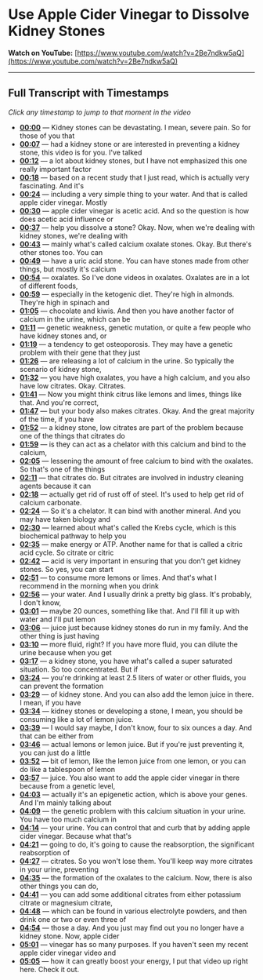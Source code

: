 # Use Apple Cider Vinegar to Dissolve Kidney Stones

**Watch on YouTube:** [https://www.youtube.com/watch?v=2Be7ndkw5aQ](https://www.youtube.com/watch?v=2Be7ndkw5aQ)

---

## Full Transcript with Timestamps

*Click any timestamp to jump to that moment in the video*

- **[00:00](https://www.youtube.com/watch?v=2Be7ndkw5aQ&t=0s)** — Kidney stones can be devastating. I mean, severe pain. So for those of you that
- **[00:07](https://www.youtube.com/watch?v=2Be7ndkw5aQ&t=7s)** — had a kidney stone or are interested in preventing a kidney stone, this video is for you. I've talked
- **[00:12](https://www.youtube.com/watch?v=2Be7ndkw5aQ&t=12s)** — a lot about kidney stones, but I have not emphasized this one really important factor
- **[00:18](https://www.youtube.com/watch?v=2Be7ndkw5aQ&t=18s)** — based on a recent study that I just read, which is actually very fascinating. And it's
- **[00:24](https://www.youtube.com/watch?v=2Be7ndkw5aQ&t=24s)** — including a very simple thing to your water. And that is called apple cider vinegar. Mostly
- **[00:30](https://www.youtube.com/watch?v=2Be7ndkw5aQ&t=30s)** — apple cider vinegar is acetic acid. And so the question is how does acetic acid influence or
- **[00:37](https://www.youtube.com/watch?v=2Be7ndkw5aQ&t=37s)** — help you dissolve a stone? Okay. Now, when we're dealing with kidney stones, we're dealing with
- **[00:43](https://www.youtube.com/watch?v=2Be7ndkw5aQ&t=43s)** — mainly what's called calcium oxalate stones. Okay. But there's other stones too. You can
- **[00:49](https://www.youtube.com/watch?v=2Be7ndkw5aQ&t=49s)** — have a uric acid stone. You can have stones made from other things, but mostly it's calcium
- **[00:54](https://www.youtube.com/watch?v=2Be7ndkw5aQ&t=54s)** — oxalates. So I've done videos in oxalates. Oxalates are in a lot of different foods,
- **[00:59](https://www.youtube.com/watch?v=2Be7ndkw5aQ&t=59s)** — especially in the ketogenic diet. They're high in almonds. They're high in spinach and
- **[01:05](https://www.youtube.com/watch?v=2Be7ndkw5aQ&t=65s)** — chocolate and kiwis. And then you have another factor of calcium in the urine, which can be
- **[01:11](https://www.youtube.com/watch?v=2Be7ndkw5aQ&t=71s)** — genetic weakness, genetic mutation, or quite a few people who have kidney stones and, or
- **[01:19](https://www.youtube.com/watch?v=2Be7ndkw5aQ&t=79s)** — a tendency to get osteoporosis. They may have a genetic problem with their gene that they just
- **[01:26](https://www.youtube.com/watch?v=2Be7ndkw5aQ&t=86s)** — are releasing a lot of calcium in the urine. So typically the scenario of kidney stone,
- **[01:32](https://www.youtube.com/watch?v=2Be7ndkw5aQ&t=92s)** — you have high oxalates, you have a high calcium, and you also have low citrates. Okay. Citrates.
- **[01:41](https://www.youtube.com/watch?v=2Be7ndkw5aQ&t=101s)** — Now you might think citrus like lemons and limes, things like that. And you're correct,
- **[01:47](https://www.youtube.com/watch?v=2Be7ndkw5aQ&t=107s)** — but your body also makes citrates. Okay. And the great majority of the time, if you have
- **[01:52](https://www.youtube.com/watch?v=2Be7ndkw5aQ&t=112s)** — a kidney stone, low citrates are part of the problem because one of the things that citrates do
- **[01:59](https://www.youtube.com/watch?v=2Be7ndkw5aQ&t=119s)** — is they can act as a chelator with this calcium and bind to the calcium,
- **[02:05](https://www.youtube.com/watch?v=2Be7ndkw5aQ&t=125s)** — lessening the amount of free calcium to bind with the oxalates. So that's one of the things
- **[02:11](https://www.youtube.com/watch?v=2Be7ndkw5aQ&t=131s)** — that citrates do. But citrates are involved in industry cleaning agents because it can
- **[02:18](https://www.youtube.com/watch?v=2Be7ndkw5aQ&t=138s)** — actually get rid of rust off of steel. It's used to help get rid of calcium carbonate.
- **[02:24](https://www.youtube.com/watch?v=2Be7ndkw5aQ&t=144s)** — So it's a chelator. It can bind with another mineral. And you may have taken biology and
- **[02:30](https://www.youtube.com/watch?v=2Be7ndkw5aQ&t=150s)** — learned about what's called the Krebs cycle, which is this biochemical pathway to help you
- **[02:35](https://www.youtube.com/watch?v=2Be7ndkw5aQ&t=155s)** — make energy or ATP. Another name for that is called a citric acid cycle. So citrate or citric
- **[02:42](https://www.youtube.com/watch?v=2Be7ndkw5aQ&t=162s)** — acid is very important in ensuring that you don't get kidney stones. So yes, you can start
- **[02:51](https://www.youtube.com/watch?v=2Be7ndkw5aQ&t=171s)** — to consume more lemons or limes. And that's what I recommend in the morning when you drink
- **[02:56](https://www.youtube.com/watch?v=2Be7ndkw5aQ&t=176s)** — your water. And I usually drink a pretty big glass. It's probably, I don't know,
- **[03:01](https://www.youtube.com/watch?v=2Be7ndkw5aQ&t=181s)** — maybe 20 ounces, something like that. And I'll fill it up with water and I'll put lemon
- **[03:06](https://www.youtube.com/watch?v=2Be7ndkw5aQ&t=186s)** — juice just because kidney stones do run in my family. And the other thing is just having
- **[03:10](https://www.youtube.com/watch?v=2Be7ndkw5aQ&t=190s)** — more fluid, right? If you have more fluid, you can dilute the urine because when you get
- **[03:17](https://www.youtube.com/watch?v=2Be7ndkw5aQ&t=197s)** — a kidney stone, you have what's called a super saturated situation. So too concentrated. But if
- **[03:24](https://www.youtube.com/watch?v=2Be7ndkw5aQ&t=204s)** — you're drinking at least 2.5 liters of water or other fluids, you can prevent the formation
- **[03:29](https://www.youtube.com/watch?v=2Be7ndkw5aQ&t=209s)** — of kidney stone. And you can also add the lemon juice in there. I mean, if you have
- **[03:34](https://www.youtube.com/watch?v=2Be7ndkw5aQ&t=214s)** — kidney stones or developing a stone, I mean, you should be consuming like a lot of lemon juice.
- **[03:39](https://www.youtube.com/watch?v=2Be7ndkw5aQ&t=219s)** — I would say maybe, I don't know, four to six ounces a day. And that can be either from
- **[03:46](https://www.youtube.com/watch?v=2Be7ndkw5aQ&t=226s)** — actual lemons or lemon juice. But if you're just preventing it, you can just do a little
- **[03:52](https://www.youtube.com/watch?v=2Be7ndkw5aQ&t=232s)** — bit of lemon, like the lemon juice from one lemon, or you can do like a tablespoon of lemon
- **[03:57](https://www.youtube.com/watch?v=2Be7ndkw5aQ&t=237s)** — juice. You also want to add the apple cider vinegar in there because from a genetic level,
- **[04:03](https://www.youtube.com/watch?v=2Be7ndkw5aQ&t=243s)** — actually it's an epigenetic action, which is above your genes. And I'm mainly talking about
- **[04:09](https://www.youtube.com/watch?v=2Be7ndkw5aQ&t=249s)** — the genetic problem with this calcium situation in your urine. You have too much calcium in
- **[04:14](https://www.youtube.com/watch?v=2Be7ndkw5aQ&t=254s)** — your urine. You can control that and curb that by adding apple cider vinegar. Because what that's
- **[04:21](https://www.youtube.com/watch?v=2Be7ndkw5aQ&t=261s)** — going to do, it's going to cause the reabsorption, the significant reabsorption of
- **[04:27](https://www.youtube.com/watch?v=2Be7ndkw5aQ&t=267s)** — citrates. So you won't lose them. You'll keep way more citrates in your urine, preventing
- **[04:35](https://www.youtube.com/watch?v=2Be7ndkw5aQ&t=275s)** — the formation of the oxalates to the calcium. Now, there is also other things you can do,
- **[04:41](https://www.youtube.com/watch?v=2Be7ndkw5aQ&t=281s)** — you can add some additional citrates from either potassium citrate or magnesium citrate,
- **[04:48](https://www.youtube.com/watch?v=2Be7ndkw5aQ&t=288s)** — which can be found in various electrolyte powders, and then drink one or two or even three of
- **[04:54](https://www.youtube.com/watch?v=2Be7ndkw5aQ&t=294s)** — those a day. And you just may find out you no longer have a kidney stone. Now, apple cider
- **[05:01](https://www.youtube.com/watch?v=2Be7ndkw5aQ&t=301s)** — vinegar has so many purposes. If you haven't seen my recent apple cider vinegar video and
- **[05:05](https://www.youtube.com/watch?v=2Be7ndkw5aQ&t=305s)** — how it can greatly boost your energy, I put that video up right here. Check it out.
